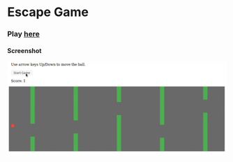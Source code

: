 # Escape Game

### Play [here](http://divyanshusahu.me/games/Escape-Game/)

#### Screenshot

<img src="escape.gif">